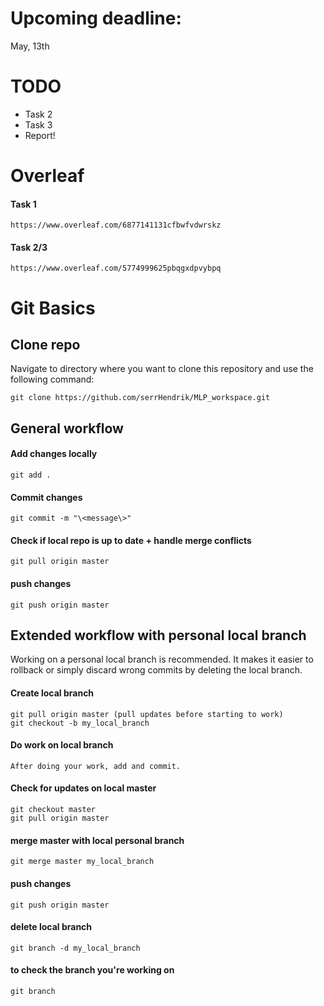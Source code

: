 # Upcoming deadline:
May, 13th
# TODO
* Task 2
* Task 3
* Report!

# Overleaf
#### Task 1
    https://www.overleaf.com/6877141131cfbwfvdwrskz
#### Task 2/3
    https://www.overleaf.com/5774999625pbqgxdpvybpq
# Git Basics
## Clone repo
Navigate to directory where you want to clone this repository and use the following command:

    git clone https://github.com/serrHendrik/MLP_workspace.git

## General workflow
#### Add changes locally
    git add .
#### Commit changes
    git commit -m "\<message\>"
#### Check if local repo is up to date + handle merge conflicts
    git pull origin master
#### push changes
    git push origin master


## Extended workflow with personal local branch
Working on a personal local branch is recommended. It makes it easier to rollback or simply discard wrong commits by deleting the local branch.
#### Create local branch
    git pull origin master (pull updates before starting to work)
    git checkout -b my_local_branch
#### Do work on local branch
    After doing your work, add and commit.
#### Check for updates on local master
    git checkout master
    git pull origin master
#### merge master with local personal branch
    git merge master my_local_branch
#### push changes
    git push origin master
#### delete local branch
    git branch -d my_local_branch
#### to check the branch you're working on
    git branch
